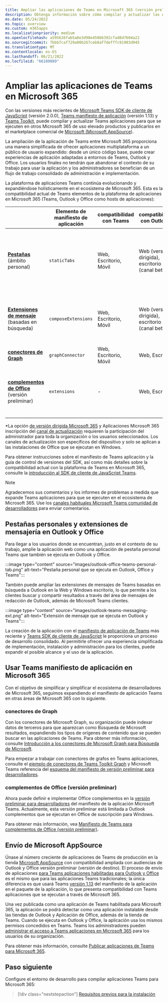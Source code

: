 ```yaml
---
title: Ampliar las aplicaciones de Teams en Microsoft 365 (versión preliminar)
description: Obtenga información sobre cómo compilar y actualizar las experiencias de la aplicación de Teams a otras áreas de uso elevado de Microsoft 365.
ms.date: 05/24/2022
ms.topic: overview
ms.custom: m365apps
ms.localizationpriority: medium
ms.openlocfilehash: a595626fab5a8e3d98e45066392cfad8d7604a22
ms.sourcegitcommit: 7bbb7caf729a00b267ceb8af7defffc91903d945
ms.translationtype: MT
ms.contentlocale: es-ES
ms.lasthandoff: 06/21/2022
ms.locfileid: "66189889"
---
```

# <a name="extend-teams-apps-across-microsoft-365"></a>Ampliar las aplicaciones de Teams en Microsoft 365

Con las versiones más recientes de [Microsoft Teams SDK de cliente de JavaScript](../tabs/how-to/using-teams-client-sdk.md) (versión 2.0.0), [Teams manifiesto de aplicación](../resources/schema/manifest-schema.md) (versión 1.13) y [Teams Toolkit](../toolkit/visual-studio-code-overview.md), puede compilar y actualizar Teams aplicaciones para que se ejecuten en otros Microsoft 365 de uso elevado  productos y publicarlos en el marketplace comercial de [Microsoft (Microsoft AppSource](https://appsource.microsoft.com/)).

La ampliación de la aplicación de Teams entre Microsoft 365 proporciona una manera simplificada de ofrecer aplicaciones multiplataforma a un público de usuario expandido: desde un único código base, puede crear experiencias de aplicación adaptadas a entornos de Teams, Outlook y Office. Los usuarios finales no tendrán que abandonar el contexto de su trabajo para usar la aplicación y los administradores se benefician de un flujo de trabajo consolidado de administración e implementación.

La plataforma de aplicaciones Teams continúa evolucionando y expandiéndose holísticamente en el ecosistema de Microsoft 365. Esta es la compatibilidad actual de Teams elementos de la plataforma de aplicaciones en Microsoft 365 (Teams, Outlook y Office como hosts de aplicaciones):

|          | Elemento de manifiesto de aplicación | compatibilidad con Teams |compatibilidad con Outlook* | compatibilidad con Office* | Notas |
|--|--|--|--|--|--|
| [**Pestañas**](../tabs/what-are-tabs.md) (ámbito personal)    |`staticTabs`  | Web, Escritorio, Móvil | Web (versión dirigida), escritorio (canal beta) | Web (versión dirigida)| El ámbito de canal y grupo aún no se admite para Microsoft 365. Consulte [las notas](../tabs/how-to/using-teams-client-sdk.md#microsoft-365-support-running-teams-apps-in-office-and-outlook).
| [**Extensiones de mensaje**](../messaging-extensions/what-are-messaging-extensions.md) (basadas en búsqueda)| `composeExtensions` | Web, Escritorio, Móvil| Web (versión dirigida), escritorio (canal beta)| - |Aún no se admite la acción basada en Microsoft 365. Consulte [las notas](extend-m365-teams-message-extension.md#preview-your-message-extension-in-outlook). |
| [**conectores de Graph**](/graph/connecting-external-content-connectors-overview)| `graphConnector` | Web, Escritorio, Móvil| Web, Escritorio | Web| Ver [notas](#graph-connectors)
| [**complementos de Office**](/office/dev/add-ins/develop/json-manifest-overview) (versión preliminar) | `extensions` | - | Web, Escritorio | - | Solo está disponible en [la versión del manifiesto devPreview](../resources/schema/manifest-schema-dev-preview.md) . Consulte [las notas](#office-add-ins-preview).|

\*La opción [de versión dirigida Microsoft 365](/microsoft-365/admin/manage/release-options-in-office-365) y Aplicaciones Microsoft 365 inscripción del [canal de actualización](/deployoffice/change-update-channels) requieren la participación del administrador para toda la organización o los usuarios seleccionados. Los canales de actualización son específicos del dispositivo y solo se aplican a las instalaciones de Office que se ejecutan en Windows.

Para obtener instrucciones sobre el manifiesto de Teams aplicación y la guía de control de versiones del SDK, así como más detalles sobre la compatibilidad actual con la plataforma de Teams en Microsoft 365, consulte la [introducción al SDK de cliente de JavaScript Teams](../tabs/how-to/using-teams-client-sdk.md).

> [!NOTE]
> Agradecemos sus comentarios y los informes de problemas a medida que expande Teams aplicaciones para que se ejecuten en el ecosistema de Microsoft 365. Use los [canales habituales Microsoft Teams comunidad de desarrolladores](/microsoftteams/platform/feedback) para enviar comentarios.

## <a name="personal-tabs-and-messaging-extensions-in-outlook-and-office"></a>Pestañas personales y extensiones de mensajería en Outlook y Office

Para llegar a los usuarios donde se encuentran, justo en el contexto de su trabajo, amplíe la aplicación web como una aplicación de pestaña personal Teams que también se ejecuta en Outlook y Office.

:::image type="content" source="images/outlook-office-teams-personal-tab.png" alt-text="Pestaña personal que se ejecuta en Outlook, Office y Teams":::

También puede ampliar las extensiones de mensajes de Teams basadas en búsqueda a Outlook en la Web y Windows escritorio, lo que permite a los clientes buscar y compartir resultados a través del área de mensajes de redacción de Outlook, además de Microsoft Teams clientes.

:::image type="content" source="images/outlook-teams-messaging-ext.png" alt-text="Extensión de mensaje que se ejecuta en Outlook y Teams":::

La creación de la aplicación con el [manifiesto de aplicación de Teams](../resources/schema/manifest-schema.md) más reciente y [Teams SDK de cliente de JavaScript](../tabs/how-to/using-teams-client-sdk.md) le proporciona un proceso de desarrollo consolidado. Al permitirle ofrecer una experiencia simplificada de implementación, instalación y administración para los clientes, puede expandir el posible alcance y el uso de la aplicación.

## <a name="use-teams-app-manifest-across-microsoft-365"></a>Usar Teams manifiesto de aplicación en Microsoft 365

Con el objetivo de simplificar y simplificar el ecosistema de desarrolladores de Microsoft 365, seguimos expandiendo el manifiesto de aplicación Teams en otras áreas de Microsoft 365 con lo siguiente.

### <a name="graph-connectors"></a>conectores de Graph

Con los conectores de Microsoft Graph, su organización puede indexar datos de terceros para que aparezcan como Búsqueda de Microsoft resultados, expandiendo los tipos de orígenes de contenido que se pueden buscar en las aplicaciones de Teams.
Para obtener más información, consulte [Introducción a los conectores de Microsoft Graph para Búsqueda de Microsoft](/microsoftsearch/connectors-overview).

Para empezar a trabajar con conectores de grafos en Teams aplicaciones, consulte el [ejemplo de conectores de Teams Toolkit Graph](https://aka.ms/teamsfx-graph-connector-sample) y Microsoft Teams referencia del [esquema del manifiesto de versión preliminar para desarrolladores](../resources/schema/manifest-schema-dev-preview.md).

### <a name="office-add-ins-preview"></a>complementos de Office (versión preliminar)

Ahora puede definir e implementar Office complementos en la [versión preliminar para desarrolladores](../resources/schema/manifest-schema-dev-preview.md) del manifiesto de la aplicación Microsoft Teams. Actualmente, esta versión preliminar está limitada a Outlook complementos que se ejecutan en Office de suscripción para Windows.

Para obtener más información, vea [Manifiesto de Teams para complementos de Office (versión preliminar)](/office/dev/add-ins/develop/json-manifest-overview).

## <a name="microsoft-appsource-submission"></a>Envío de Microsoft AppSource

Únase al número creciente de aplicaciones de Teams de producción en la tienda [Microsoft AppSource](https://appsource.microsoft.com/) con compatibilidad ampliada con audiencias de Outlook y Office versión preliminar (versión de destino). El proceso de envío de aplicaciones [para Teams aplicaciones habilitadas para Outlook y Office](../concepts/deploy-and-publish/appsource/publish.md) es el mismo que para las aplicaciones Teams tradicionales; la única diferencia es que usará Teams [versión 1.13](../tabs/how-to/using-teams-client-sdk.md) del manifiesto de la aplicación en el paquete de la aplicación, lo que presenta compatibilidad con Teams aplicaciones que se ejecutan a través de Microsoft 365.

Una vez publicada como una aplicación de Teams habilitada para Microsoft 365, la aplicación se podrá detectar como una aplicación instalable desde las tiendas de Outlook y Aplicación de Office, además de la tienda de Teams. Cuando se ejecuta en Outlook y Office, la aplicación usa los mismos permisos concedidos en Teams. Teams los administradores pueden [administrar el acceso a Teams aplicaciones en Microsoft 365](/MicrosoftTeams/manage-third-party-teams-apps) para los usuarios de su organización.

Para obtener más información, consulte [Publicar aplicaciones de Teams para Microsoft 365](publish.md).

## <a name="next-step"></a>Paso siguiente

Configure el entorno de desarrollo para compilar aplicaciones Teams para Microsoft 365:

> [!div class="nextstepaction"]
> [Requisitos previos para la instalación](prerequisites.md)

